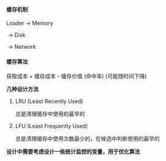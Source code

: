 #### 缓存机制

Loader	→	Memory

​				→	Disk

​				→	Network

#### 缓存算法

获取成本 + 缓存成本 - 缓存价值 (命中率) (可能随时间下降)

**几种设计方法**

1. LRU (Least Recently Used)

    总是清理缓存中使用的最早的

2. LFU (Least Frequently Used)

    总是清理缓存中使用次数最少的，在候选中判断使用的最早的

**设计中需要考虑设计一些统计监控的变量，用于优化算法**

